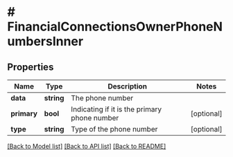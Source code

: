 # # FinancialConnectionsOwnerPhoneNumbersInner

## Properties

Name | Type | Description | Notes
------------ | ------------- | ------------- | -------------
**data** | **string** | The phone number |
**primary** | **bool** | Indicating if it is the primary phone number | [optional]
**type** | **string** | Type of the phone number | [optional]

[[Back to Model list]](../../README.md#models) [[Back to API list]](../../README.md#endpoints) [[Back to README]](../../README.md)
